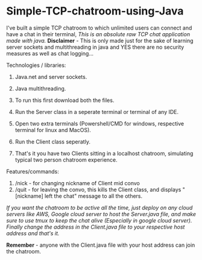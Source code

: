 # Simple-TCP-chatroom-using-Java
I've built a simple TCP chatroom to which unlimited users can connect and have a chat in their terminal, *This is an absolute raw TCP chat application made with java.*
**Disclaimer** - This is only made just for the sake of learning server sockets and multithreading in java and YES there are no security measures as well as chat logging...

Technologies / libraries: 
1. Java.net and server sockets.
2. Java multithreading.

1. To run this first download both the files.
2. Run the Server class in a seperate terminal or terminal of any IDE.
3. Open two extra terminals (Powershell/CMD for windows, respective terminal for linux and MacOS).
4. Run the Client class seperatly.
5. That's it you have two Clients sitting in a localhost chatroom, simulating typical two person chatroom experience.

Features/commands:
1. /nick - for changing nickname of Client mid convo
2. /quit - for leaving the convo, this kills the Client class, and displays "[nickname] left the chat" message to all the others.

*If you want the chatroom to be active all the time, just deploy on any cloud servers like AWS, Google cloud server to host the Server.java file, and make sure to use tmux to keep the chat alive (Especially in google cloud server).
Finally change the address in the Client.java file to your respective host address and that's it.*

**Remember** - anyone with the Client.java file with your host address can join the chatroom.
